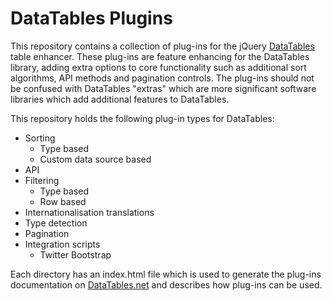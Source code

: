 DataTables Plugins
==================

This repository contains a collection of plug-ins for the jQuery [DataTables](http://datatables.net) table enhancer. These plug-ins are feature enhancing for the DataTables library, adding extra options to core functionality such as additional sort algorithms, API methods and pagination controls. The plug-ins should not be confused with DataTables "extras" which are more significant software libraries which add additional features to DataTables.

This repository holds the following plug-in types for DataTables:

* Sorting
  * Type based
  * Custom data source based
* API
* Filtering
  * Type based
  * Row based
* Internationalisation translations
* Type detection
* Pagination
* Integration scripts
  * Twitter Bootstrap

Each directory has an index.html file which is used to generate the plug-ins documentation on [DataTables.net](http://datatables.net/plug-ins) and describes how plug-ins can be used.